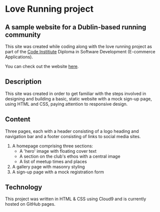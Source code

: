 # Love Running project 
## A sample website for a Dublin-based running community

This site was created while coding along with the love running project as part of the [Code Institiute](https://codeinstitute.net) Diploma in Software Development (E-commerce Applications).

You can check out the website [here](https://markhewitt76.github.io/love-running/).

## Description

This site was created in order to get familiar with the steps involved in designing and building a basic, static website with a mock sign-up page, using HTML and CSS, paying attention to responsive design.

## Content

Three pages, each with a header consisting of a logo heading and navigation bar and a footer consisting of links to social media sites.
1. A homepage comprising three sections:
    - A 'hero' image with floating cover text
    - A section on the club's ethos with a central image
    - A list of meetup times and places
2. A gallery page with masonry styling
3. A sign-up page with a mock registration form


## Technology

This project was written in HTML & CSS using Cloud9 and is currently hosted on GitHub pages.